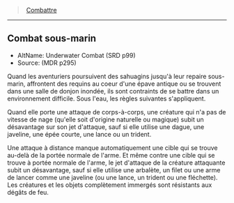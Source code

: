 ﻿---
!GenericItem
Name: Combat sous-marin
AltName: Underwater Combat (SRD p99)
Source: (MDR p295)
Id: combat_hd.md#combat-sous-marin
ParentLink: combat_hd.md#combattre
ParentName: Combattre
NameLevel: 2
Attributes: {}
AttributesDictionary: >+
  {}

---
> [Combattre](hd_combat.md)

---

## Combat sous-marin

- AltName: Underwater Combat (SRD p99)
- Source: (MDR p295)

Quand les aventuriers poursuivent des sahuagins jusqu'à leur repaire sous-marin, affrontent des requins au coeur d'une épave antique ou se trouvent dans une salle de donjon inondée, ils sont contraints de se battre dans un environnement difficile. Sous l'eau, les règles suivantes s'appliquent.

Quand elle porte une attaque de corps-à-corps, une créature qui n'a pas de vitesse de nage (qu'elle soit d'origine naturelle ou magique) subit un désavantage sur son jet d'attaque, sauf si elle utilise une dague, une javeline, une épée courte, une lance ou un trident.

Une attaque à distance manque automatiquement une cible qui se trouve au-delà de la portée normale de l'arme. Et même contre une cible qui se trouve à portée normale de l'arme, le jet d'attaque de la créature attaquante subit un désavantage, sauf si elle utilise une arbalète, un filet ou une arme de lancer comme une javeline (ou une lance, un trident ou une fléchette). Les créatures et les objets complètement immergés sont résistants aux dégâts de feu.

